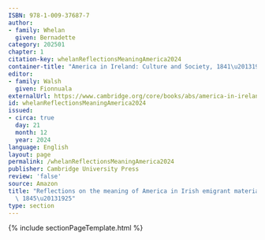 ```yaml
---
ISBN: 978-1-009-37687-7
author:
- family: Whelan
  given: Bernadette
category: 202501
chapter: 1
citation-key: whelanReflectionsMeaningAmerica2024
container-title: "America in Ireland: Culture and Society, 1841\u20131925"
editor:
- family: Walsh
  given: Fionnuala
externalUrl: https://www.cambridge.org/core/books/abs/america-in-ireland/reflections-on-the-meaning-of-america-in-irish-emigrant-material-culture-18451925/652B4D0E2549AFF61573DF75B2EC5917
id: whelanReflectionsMeaningAmerica2024
issued:
- circa: true
  day: 21
  month: 12
  year: 2024
language: English
layout: page
permalink: /whelanReflectionsMeaningAmerica2024
publisher: Cambridge University Press
review: 'false'
source: Amazon
title: "Reflections on the meaning of America in Irish emigrant material culture,\
  \ 1845\u20131925"
type: section
---
```

{% include sectionPageTemplate.html %}